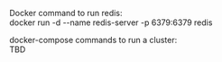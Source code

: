 
Docker command to run redis:  
docker run -d --name redis-server -p 6379:6379 redis  

docker-compose commands to run a cluster:  
TBD  
